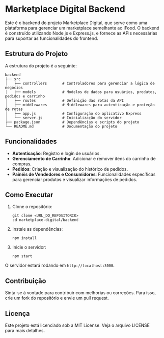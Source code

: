 # Marketplace Digital Backend

Este é o backend do projeto Marketplace Digital, que serve como uma plataforma para gerenciar um marketplace semelhante ao iFood. O backend é construído utilizando Node.js e Express.js, e fornece as APIs necessárias para suportar as funcionalidades do frontend.

## Estrutura do Projeto

A estrutura do projeto é a seguinte:

```
backend
├── src
│   ├── controllers       # Controladores para gerenciar a lógica de negócios
│   ├── models            # Modelos de dados para usuários, produtos, pedidos e carrinho
│   ├── routes            # Definição das rotas da API
│   ├── middlewares       # Middlewares para autenticação e proteção de rotas
│   ├── app.js            # Configuração do aplicativo Express
│   └── server.js         # Inicialização do servidor
├── package.json          # Dependências e scripts do projeto
└── README.md             # Documentação do projeto
```

## Funcionalidades

- **Autenticação**: Registro e login de usuários.
- **Gerenciamento de Carrinho**: Adicionar e remover itens do carrinho de compras.
- **Pedidos**: Criação e visualização do histórico de pedidos.
- **Painéis de Vendedores e Consumidores**: Funcionalidades específicas para gerenciar produtos e visualizar informações de pedidos.

## Como Executar

1. Clone o repositório:
   ```
   git clone <URL_DO_REPOSITORIO>
   cd marketplace-digital/backend
   ```

2. Instale as dependências:
   ```
   npm install
   ```

3. Inicie o servidor:
   ```
   npm start
   ```

O servidor estará rodando em `http://localhost:3000`.

## Contribuição

Sinta-se à vontade para contribuir com melhorias ou correções. Para isso, crie um fork do repositório e envie um pull request.

## Licença

Este projeto está licenciado sob a MIT License. Veja o arquivo LICENSE para mais detalhes.